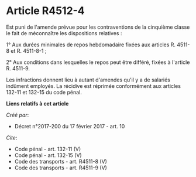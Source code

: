 # Article R4512-4

Est puni de l'amende prévue pour les contraventions de la cinquième classe le fait de méconnaître les dispositions
relatives : 

1° Aux durées minimales de repos hebdomadaire fixées aux articles R. 4511-8 et R. 4511-8-1 ; 

2° Aux conditions dans lesquelles le repos peut être différé, fixées à l'article R. 4511-9. 

Les infractions donnent lieu à autant d'amendes qu'il y a de salariés indûment employés. La récidive est réprimée
conformément aux articles 132-11 et 132-15 du code pénal.

**Liens relatifs à cet article**

_Créé par_:

  - Décret n°2017-200 du 17 février 2017 - art. 10

_Cite_:

  - Code pénal - art. 132-11 (V)
  - Code pénal - art. 132-15 (V)
  - Code des transports - art. R4511-8 (V)
  - Code des transports - art. R4511-9 (V)
